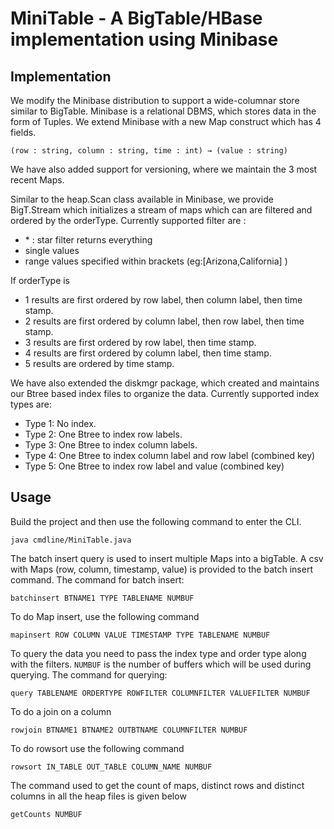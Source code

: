 # MiniTable - A BigTable/HBase implementation using Minibase


## Implementation

We modify the Minibase distribution to support a wide-columnar store similar to BigTable. Minibase is a relational DBMS, which stores data in the form of Tuples. We extend Minibase with a new Map construct which has 4 fields.

```(row : string, column : string, time : int) → (value : string)```

We have also added support for versioning, where we maintain the 3 most recent Maps.


Similar to the heap.Scan class available in Minibase, we provide BigT.Stream which initializes a stream of maps which can are filtered and ordered by the orderType. Currently supported filter are :
- \* : star filter returns everything
-  single values
-  range values specified within brackets (eg:[Arizona,California] )

If orderType is
- 1 results are first ordered by row label, then column label, then time stamp.
- 2 results are first ordered by column label, then row label, then time stamp.
- 3 results are first ordered by row label, then time stamp.
- 4 results are first ordered by column label, then time stamp.
- 5 results are ordered by time stamp.

We have also extended the diskmgr package, which created and maintains our Btree based index files to organize the data. Currently supported index types are:
- Type 1: No index.
- Type 2: One Btree to index row labels.
- Type 3: One Btree to index column labels.
-  Type 4: One Btree to index column label and row label (combined key)
- Type 5: One Btree to index row label and value (combined key)


## Usage

Build the project and then use the following command to enter the CLI.
```
java cmdline/MiniTable.java 
```
The batch insert query is used to insert multiple Maps into a bigTable. A csv with Maps (row, column, timestamp, value) is provided to the batch insert command. The command for batch insert:
``` 
batchinsert BTNAME1 TYPE TABLENAME NUMBUF
```
To do Map insert, use the following command
```
mapinsert ROW COLUMN VALUE TIMESTAMP TYPE TABLENAME NUMBUF
``` 

To query the data you need to pass the index type and order type along with the filters. `NUMBUF` is the number of buffers which will be used during querying. The command for querying:
```
query TABLENAME ORDERTYPE ROWFILTER COLUMNFILTER VALUEFILTER NUMBUF
```

To do a join on a column
```
rowjoin BTNAME1 BTNAME2 OUTBTNAME COLUMNFILTER NUMBUF
```

To do rowsort use the following command
```
rowsort IN_TABLE OUT_TABLE COLUMN_NAME NUMBUF
```
The command used to get the count of maps, distinct rows and distinct  columns in all the heap files is given below
```
getCounts NUMBUF
```